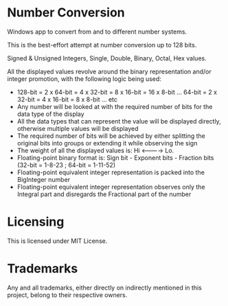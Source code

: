 # Number Conversion

Windows app to convert from and to different number systems.

This is the best-effort attempt at number conversion up to 128 bits.

Signed & Unsigned Integers, Single, Double, Binary, Octal, Hex values.

All the displayed values revolve around the binary representation and/or integer promotion, with the following logic being used:

- 128-bit = 2 x 64-bit = 4 x 32-bit = 8 x 16-bit = 16 x 8-bit ... 64-bit = 2 x 32-bit = 4 x 16-bit = 8 x 8-bit ... etc
- Any number will be looked at with the required number of bits for the data type of the display
- All the data types that can represent the value will be displayed directly, otherwise multiple values will be displayed
- The required number of bits will be achieved by either splitting the original bits into groups or extending it while observing the sign
- The weight of all the displayed values is: Hi <----> Lo.
- Floating-point binary format is: Sign bit - Exponent bits - Fraction bits (32-bit = 1-8-23 ; 64-bit = 1-11-52)
- Floating-point equivalent integer representation is packed into the BigInteger number
- Floating-point equivalent integer representation observes only the Integral part and disregards the Fractional part of the number

# Licensing
This is licensed under MIT License.

# Trademarks
Any and all trademarks, either directly on indirectly mentioned in this project, belong to their respective owners.
